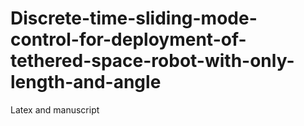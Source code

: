 # Discrete-time-sliding-mode-control-for-deployment-of-tethered-space-robot-with-only-length-and-angle
Latex and manuscript

